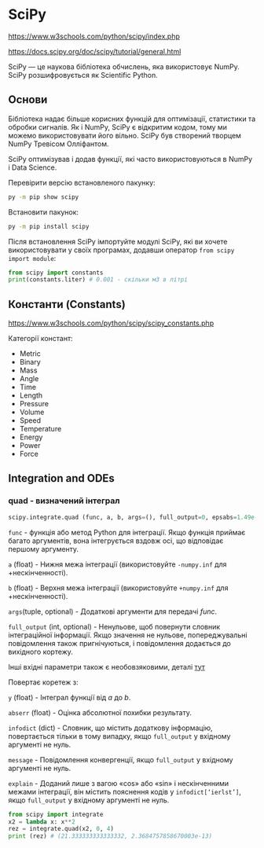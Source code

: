 # SciPy

https://www.w3schools.com/python/scipy/index.php

https://docs.scipy.org/doc/scipy/tutorial/general.html

SciPy — це наукова бібліотека обчислень, яка використовує NumPy. SciPy розшифровується як Scientific Python.

## Основи

Бібліотека надає більше корисних функцій для оптимізації, статистики та обробки сигналів. Як і NumPy, SciPy є відкритим кодом, тому ми можемо використовувати його вільно. SciPy був створений творцем NumPy Тревісом Олліфантом.

SciPy оптимізував і додав функції, які часто використовуються в NumPy і Data Science.

Перевірити версію встановленого пакунку:

```bash
py -m pip show scipy
```

Встановити пакунок:

```bash
py -m pip install scipy
```

Після встановлення SciPy імпортуйте модулі SciPy, які ви хочете використовувати у своїх програмах, додавши оператор `from scipy import module`:

```python
from scipy import constants 
print(constants.liter) # 0.001 - скільки м3 в літрі
```

## Константи (Constants)

https://www.w3schools.com/python/scipy/scipy_constants.php

Категорії констант:

- Metric
- Binary
- Mass
- Angle
- Time
- Length
- Pressure
- Volume
- Speed
- Temperature
- Energy
- Power
- Force

## Integration and ODEs

### quad - визначений інтеграл



```python
scipy.integrate.quad (func, a, b, args=(), full_output=0, epsabs=1.49e-08, epsrel=1.49e-08, limit=50, points=None, weight=None, wvar=None, wopts=None, maxp1=50, limlst=50)
```

`func` - функція або метод Python для інтеграції. Якщо функція приймає багато аргументів, вона інтегрується вздовж осі, що відповідає першому аргументу. 

`a` (float) - Нижня межа інтеграції (використовуйте `-numpy.inf` для +нескінченності).

`b` (float) - Верхня межа інтеграції (використовуйте `+numpy.inf` для +нескінченності).

`args`(tuple, optional) -  Додаткові аргументи для передачі *func*.

`full_output` (int, optional) -  Ненульове, щоб повернути словник інтеграційної інформації. Якщо значення не нульове, попереджувальні повідомлення також пригнічуються, і повідомлення додається до вихідного кортежу.

Інші вхідні параметри також є необовзяковими, деталі [тут](https://docs.scipy.org/doc/scipy/reference/generated/scipy.integrate.quad.html#scipy.integrate.quad)

Повертає коретеж з:

`y` (float) - Інтеграл функції від *a* до *b*.

`abserr` (float) - Оцінка абсолютної похибки результату.

`infodict` (dict) - Словник, що містить додаткову інформацію, повертається тільки в тому випадку, якщо `full_output` у вхідному аргументі не нуль.

`message`  - Повідомлення конвергенції, якщо `full_output` у вхідному аргументі не нуль.

`explain` - Доданий лише з вагою «cos» або «sin» і нескінченними межами інтеграції, він містить пояснення кодів у `infodict[‘ierlst’]`, якщо `full_output` у вхідному аргументі не нуль.

```python
from scipy import integrate
x2 = lambda x: x**2
rez = integrate.quad(x2, 0, 4) 
print (rez) # (21.333333333333332, 2.3684757858670003e-13)
```

